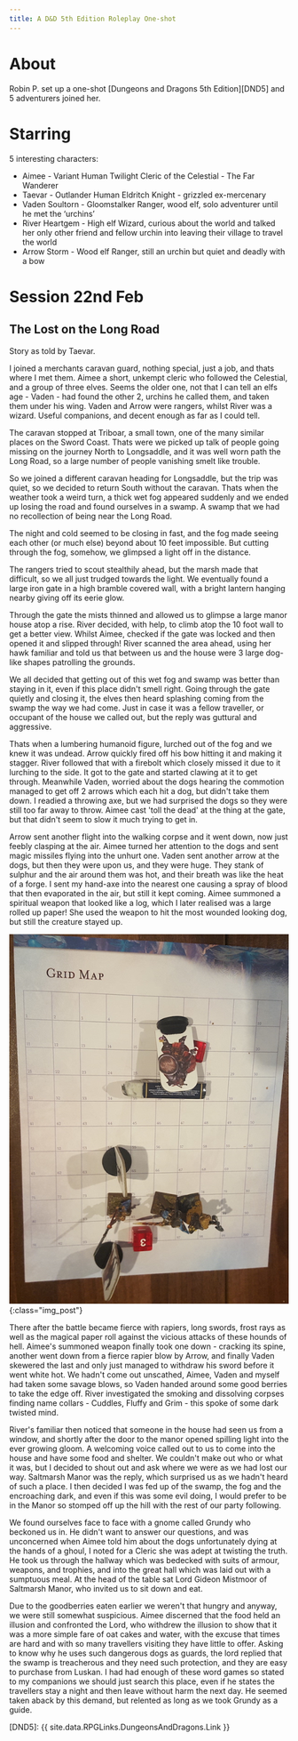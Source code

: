 ```yaml
---
title: A D&D 5th Edition Roleplay One-shot
---
```


# About

Robin P. set up a one-shot [Dungeons and Dragons 5th Edition][DND5] and 5 adventurers joined her.

# Starring

5 interesting characters:
* Aimee - Variant Human Twilight Cleric of the Celestial - The Far Wanderer
* Taevar - Outlander Human Eldritch Knight - grizzled ex-mercenary
* Vaden Soultorn - Gloomstalker Ranger, wood elf, solo adventurer until he met the ‘urchins’
* River Heartgem - High elf Wizard, curious about the world and talked her only other friend and fellow urchin into leaving their village to travel the world
* Arrow Storm - Wood elf Ranger, still an urchin but quiet and deadly with a bow

# Session 22nd Feb

## The Lost on the Long Road

Story as told by Taevar.

I joined a merchants caravan guard, nothing special, just a job, and thats where I met them. Aimee a short, unkempt cleric who followed the Celestial, and a group of three elves. Seems the older one, not that I can tell an elfs age - Vaden - had found the other 2, urchins he called them, and taken them under his wing. Vaden and Arrow were rangers, whilst River was a wizard. Useful companions, and decent enough as far as I could tell.

The caravan stopped at Triboar, a small town, one of the many similar places on the Sword Coast. Thats were we picked up talk of people going missing on the journey North to Longsaddle, and it was well worn path the Long Road, so a large number of people vanishing smelt like trouble.

So we joined a different caravan heading for Longsaddle, but the trip was quiet, so we decided to return South without the caravan. Thats when the weather took a weird turn, a thick wet fog appeared suddenly and we ended up losing the road and found ourselves in a swamp. A swamp that we had no recollection of being near the Long Road. 

The night and cold seemed to be closing in fast, and the fog made seeing each other (or much else) beyond about 10 feet impossible. But cutting through the fog, somehow, we glimpsed a light off in the distance.

The rangers tried to scout stealthily ahead, but the marsh made that difficult, so we all just trudged towards the light. We eventually found a large iron gate in a high bramble covered wall, with a bright lantern hanging nearby giving off its eerie glow. 

Through the gate the mists thinned and allowed us to glimpse a large manor house atop a rise. River decided, with help, to climb atop the 10 foot wall to get a better view. Whilst Aimee, checked if the gate was locked and then opened it and slipped through! River scanned the area ahead, using her hawk familiar and told us that between us and the house were 3 large dog-like shapes patrolling the grounds.

We all decided that getting out of this wet fog and swamp was better than staying in it, even if this place didn't smell right. Going through the gate quietly and closing it, the elves then heard splashing coming from the swamp the way we had come. Just in case it was a fellow traveller, or occupant of the house we called out, but the reply was guttural and aggressive.

Thats when a lumbering humanoid figure, lurched out of the fog and we knew it was undead. Arrow quickly fired off his bow hitting it and making it stagger. River followed that with a firebolt which closely missed it due to it lurching to the side. It got to the gate and started clawing at it to get through. Meanwhile Vaden, worried about the dogs hearing the commotion managed to get off 2 arrows which each hit a dog, but didn't take them down. I readied a throwing axe, but we had surprised the dogs so they were still too far away to throw. Aimee cast 'toll the dead' at the thing at the gate, but that didn't seem to slow it much trying to get in.

Arrow sent another flight into the walking corpse and it went down, now just feebly clasping at the air. Aimee turned her attention to the dogs and sent magic missiles flying into the unhurt one. Vaden sent another arrow at the dogs, but then they were upon us, and they were huge. They stank of sulphur and the air around them was hot, and their breath was like the heat of a forge. I sent my hand-axe into the nearest one causing a spray of blood that then evaporated in the air, but still it kept coming. Aimee summoned a spiritual weapon that looked like a log, which I later realised was a large rolled up paper! She used the weapon to hit the most wounded looking dog, but still the creature stayed up.

![Dungeons & Dragons](/images/posts/2023_02_22/DnD01.jpg "Dungeons & Dragons"){:class="img_post"}

There after the battle became fierce with rapiers, long swords, frost rays as well as the magical paper roll against the vicious attacks of these hounds of hell.
Aimee's summoned weapon finally took one down - cracking its spine, another went down from a fierce rapier blow by Arrow, and finally Vaden skewered the last and only just managed to withdraw his sword before it went white hot. We hadn't come out unscathed, Aimee, Vaden and myself had taken some savage blows, so Vaden handed around some good berries to take the edge off. River investigated the smoking and dissolving corpses finding name collars - Cuddles, Fluffy and Grim - this spoke of some dark twisted mind.

River's familiar then noticed that someone in the house had seen us from a window, and shortly after the door to the manor opened spilling light into the ever growing gloom. A welcoming voice called out to us to come into the house and have some food and shelter. We couldn't make out who or what it was, but I decided to shout out and ask where we were as we had lost our way. Saltmarsh Manor was the reply, which surprised us as we hadn't heard of such a place. I then decided I was fed up of the swamp, the fog and the encroaching dark, and even if this was some evil doing, I would prefer to be in the Manor so stomped off up the hill with the rest of our party following.

We found ourselves face to face with a gnome called Grundy who beckoned us in. He didn't want to answer our questions, and was unconcerned when Aimee told him about the dogs unfortunately dying at the hands of a ghoul, I noted for a Cleric she was adept at twisting the truth. He took us through the hallway which was bedecked with suits of armour, weapons, and trophies, and into the great hall which was laid out with a sumptuous meal. At the head of the table sat Lord Gideon Mistmoor of Saltmarsh Manor, who invited us to sit down and eat.

Due to the goodberries eaten earlier we weren't that hungry and anyway, we were still somewhat suspicious. Aimee discerned that the food held an illusion and confronted the Lord, who withdrew the illusion to show that it was a more simple fare of oat cakes and water, with the excuse that times are hard and with so many travellers visiting they have little to offer. Asking to know why he uses such dangerous dogs as guards, the lord replied that the swamp is treacherous and they need such protection, and they are easy to purchase from Luskan. I had had enough of these word games so stated to my companions we should just search this place, even if he states the travellers stay a night and then leave without harm the next day. He seemed taken aback by this demand, but relented as long as we took Grundy as a guide.


[DND5]: {{ site.data.RPGLinks.DungeonsAndDragons.Link }}
